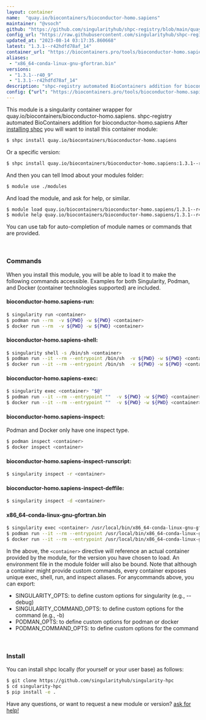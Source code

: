 ```yaml
---
layout: container
name:  "quay.io/biocontainers/bioconductor-homo.sapiens"
maintainer: "@vsoch"
github: "https://github.com/singularityhub/shpc-registry/blob/main/quay.io/biocontainers/bioconductor-homo.sapiens/container.yaml"
config_url: "https://raw.githubusercontent.com/singularityhub/shpc-registry/main/quay.io/biocontainers/bioconductor-homo.sapiens/container.yaml"
updated_at: "2023-08-14 03:17:35.860668"
latest: "1.3.1--r42hdfd78af_14"
container_url: "https://biocontainers.pro/tools/bioconductor-homo.sapiens"
aliases:
 - "x86_64-conda-linux-gnu-gfortran.bin"
versions:
 - "1.3.1--r40_9"
 - "1.3.1--r42hdfd78af_14"
description: "shpc-registry automated BioContainers addition for bioconductor-homo.sapiens"
config: {"url": "https://biocontainers.pro/tools/bioconductor-homo.sapiens", "maintainer": "@vsoch", "description": "shpc-registry automated BioContainers addition for bioconductor-homo.sapiens", "latest": {"1.3.1--r42hdfd78af_14": "sha256:6af85da35480f22cf69fbdf723ad8ccf7a0d48124d4fce35d5da03da2f5a4d44"}, "tags": {"1.3.1--r40_9": "sha256:d36836f2b62d6d3740d1312cd44d338b4e12f101bf9582d73aae5b2e2848f709", "1.3.1--r42hdfd78af_14": "sha256:6af85da35480f22cf69fbdf723ad8ccf7a0d48124d4fce35d5da03da2f5a4d44"}, "docker": "quay.io/biocontainers/bioconductor-homo.sapiens", "aliases": {"x86_64-conda-linux-gnu-gfortran.bin": "/usr/local/bin/x86_64-conda-linux-gnu-gfortran.bin"}}
---
```


This module is a singularity container wrapper for quay.io/biocontainers/bioconductor-homo.sapiens.
shpc-registry automated BioContainers addition for bioconductor-homo.sapiens
After [installing shpc](#install) you will want to install this container module:


```bash
$ shpc install quay.io/biocontainers/bioconductor-homo.sapiens
```

Or a specific version:

```bash
$ shpc install quay.io/biocontainers/bioconductor-homo.sapiens:1.3.1--r42hdfd78af_14
```

And then you can tell lmod about your modules folder:

```bash
$ module use ./modules
```

And load the module, and ask for help, or similar.

```bash
$ module load quay.io/biocontainers/bioconductor-homo.sapiens/1.3.1--r42hdfd78af_14
$ module help quay.io/biocontainers/bioconductor-homo.sapiens/1.3.1--r42hdfd78af_14
```

You can use tab for auto-completion of module names or commands that are provided.

<br>

### Commands

When you install this module, you will be able to load it to make the following commands accessible.
Examples for both Singularity, Podman, and Docker (container technologies supported) are included.

#### bioconductor-homo.sapiens-run:

```bash
$ singularity run <container>
$ podman run --rm  -v ${PWD} -w ${PWD} <container>
$ docker run --rm  -v ${PWD} -w ${PWD} <container>
```

#### bioconductor-homo.sapiens-shell:

```bash
$ singularity shell -s /bin/sh <container>
$ podman run --it --rm --entrypoint /bin/sh  -v ${PWD} -w ${PWD} <container>
$ docker run --it --rm --entrypoint /bin/sh  -v ${PWD} -w ${PWD} <container>
```

#### bioconductor-homo.sapiens-exec:

```bash
$ singularity exec <container> "$@"
$ podman run --it --rm --entrypoint ""  -v ${PWD} -w ${PWD} <container> "$@"
$ docker run --it --rm --entrypoint ""  -v ${PWD} -w ${PWD} <container> "$@"
```

#### bioconductor-homo.sapiens-inspect:

Podman and Docker only have one inspect type.

```bash
$ podman inspect <container>
$ docker inspect <container>
```

#### bioconductor-homo.sapiens-inspect-runscript:

```bash
$ singularity inspect -r <container>
```

#### bioconductor-homo.sapiens-inspect-deffile:

```bash
$ singularity inspect -d <container>
```


#### x86_64-conda-linux-gnu-gfortran.bin

```bash
$ singularity exec <container> /usr/local/bin/x86_64-conda-linux-gnu-gfortran.bin
$ podman run --it --rm --entrypoint /usr/local/bin/x86_64-conda-linux-gnu-gfortran.bin   -v ${PWD} -w ${PWD} <container> -c " $@"
$ docker run --it --rm --entrypoint /usr/local/bin/x86_64-conda-linux-gnu-gfortran.bin   -v ${PWD} -w ${PWD} <container> -c " $@"
```



In the above, the `<container>` directive will reference an actual container provided
by the module, for the version you have chosen to load. An environment file in the
module folder will also be bound. Note that although a container
might provide custom commands, every container exposes unique exec, shell, run, and
inspect aliases. For anycommands above, you can export:

 - SINGULARITY_OPTS: to define custom options for singularity (e.g., --debug)
 - SINGULARITY_COMMAND_OPTS: to define custom options for the command (e.g., -b)
 - PODMAN_OPTS: to define custom options for podman or docker
 - PODMAN_COMMAND_OPTS: to define custom options for the command

<br>

### Install

You can install shpc locally (for yourself or your user base) as follows:

```bash
$ git clone https://github.com/singularityhub/singularity-hpc
$ cd singularity-hpc
$ pip install -e .
```

Have any questions, or want to request a new module or version? [ask for help!](https://github.com/singularityhub/singularity-hpc/issues)